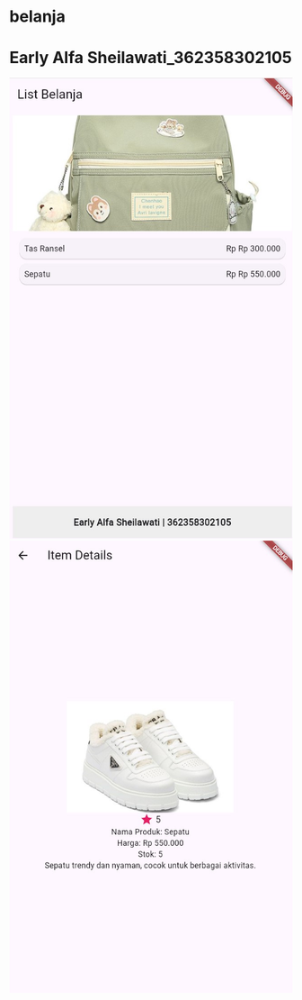 # belanja

# Early Alfa Sheilawati_362358302105
![sreenshoot belanja](assets/image/v1.jpg)
![sreenshoot belanja](assets/image/v2.jpg)
